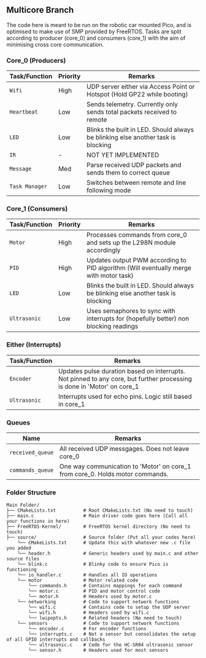 ## Multicore Branch
The code here is meant to be run on the robotic car mounted Pico, and is optimised to make use of SMP provided by FreeRTOS.
Tasks are split according to producer (core_0) and consumers (core_1) with the aim of minimising cross core communication.

### Core_0 (Producers)
| **Task/Function**   | **Priority** | **Remarks**                                                                                          |
|---------------------|--------------|----------------------------------------------------------------------------------------------------------|
| `Wifi`              | High         | UDP server either via Access Point or Hotspot (Hold GP22 while booting)                                       |
| `Heartbeat`         | Low          | Sends telemetry. Currently only sends total packets received to remote    |
| `LED`               | Low          | Blinks the built in LED. Should always be blinking else another task is blocking    |
| `IR`                | -            | NOT YET IMPLEMENTED |
| `Message`           | Med          | Parse received UDP packets and sends them to correct queue |
| `Task Manager`      | Low          | Switches between remote and line following mode  |

### Core_1 (Consumers)
| **Task/Function**   | **Priority** | **Remarks**                                                                                          |
|---------------------|--------------|----------------------------------------------------------------------------------------------------------|
| `Motor`             | High         | Processes commands from core_0 and sets up the L298N module accordingly  |
| `PID`               | High         | Updates output PWM according to PID algorithm (Will eventually merge with motor task)|
| `LED`               | Low          | Blinks the built in LED. Should always be blinking else another task is blocking    |
| `Ultrasonic`        | Low          | Uses semaphores to sync with interrupts for (hopefully better) non blocking readings |

### Either (Interrupts)
| **Task/Function**   | **Remarks**                                                                                          |
|---------------------|------------------------------------------------------------------------------------------------------------------------|
| `Encoder`           | Updates pulse duration based on interrupts. Not pinned to any core, but further processing is done in 'Motor' on core_1
| `Ultrasonic`        | Interrupts used for echo pins. Logic still based in core_1

### Queues
| **Name**            | **Remarks**                                                                                          |
|---------------------|------------------------------------------------------------------------------------------------------------------------|
| `received_queue`    | All received UDP messgages. Does not leave core_0 |
| `commands_queue`    | One way communication to 'Motor' on core_1 from core_0. Holds motor commands. |

### Folder Structure
    Main Folder/
    ├── CMakeLists.txt          # Root CMakeLists.txt (No need to touch)
    ├── main.c                  # Main driver code goes here (Call all your functions in here)
    ├── FreeRTOS-Kernel/        # FreeRTOS kernel directory (No need to touch)
    ├── source/                 # Source folder (Put all your codes here)
        └── CMakeLists.txt      # Update this with whatever new .c file you added
        └── header.h            # Generic headers used by main.c and other source files
        └── blink.c             # Blinky code to ensure Pico is functioning
        └── io_handler.c        # Handles all IO operations
        └── motor               # Motor related code
            └── commands.h      # Contains mappings for each command
            └── motor.c         # PID and motor control code
            └── motor.h         # Headers used by motor.c
        └── networking          # Code to support network functions
            └── wifi.c          # Contains code to setup the UDP server
            └── wifi.h          # Headers used by wifi.c
            └── lwipopts.h      # Related headers (No need to touch)
        └── sensors             # Code to support network functions
            └── encoder.c       # For encoder functions
            └── interrupts.c    # Not a sensor but consolidates the setup of all GPIO interrupts and callbacks
            └── ultrasonic.c    # Code for the HC-SR04 ultrasonic sensor
            └── sensor.h        # Headers used for most sensors




